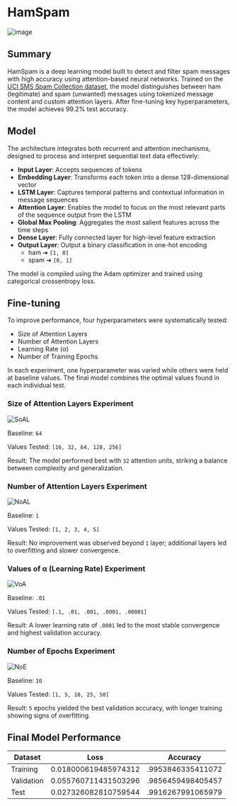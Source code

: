 # HamSpam
![image](https://github.com/user-attachments/assets/0f752677-f3ff-4ff5-b3f6-321149729ee6)

## Summary
HamSpam is a deep learning model built to detect and filter spam messages with high accuracy using attention-based neural networks. Trained on the [UCI SMS Spam Collection dataset](https://archive.ics.uci.edu/dataset/228/sms+spam+collection), the model distinguishes between ham (legitimate) and spam (unwanted) messages using tokenized message content and custom attention layers. After fine-tuning key hyperparameters, the model achieves 99.2% test accuracy.

## Model
The architecture integrates both recurrent and attention mechanisms, designed to process and interpret sequential text data effectively:

* **Input Layer**: Accepts sequences of tokens
* **Embedding Layer**: Transforms each token into a dense 128-dimensional vector
* **LSTM Layer**: Captures temporal patterns and contextual information in message sequences
* **Attention Layer**: Enables the model to focus on the most relevant parts of the sequence output from the LSTM
* **Global Max Pooling**: Aggregates the most salient features across the time steps
* **Dense Layer**: Fully connected layer for high-level feature extraction
* **Output Layer**: Output a binary classification in one-hot encoding
  * ham ➔ `[1, 0]`
  * spam ➔ `[0, 1]`

The model is compiled using the Adam optimizer and trained using categorical crossentropy loss.

## Fine-tuning
To improve performance, four hyperparameters were systematically tested:

* Size of Attention Layers
* Number of Attention Layers
* Learning Rate (α)
* Number of Training Epochs

In each experiment, one hyperparameter was varied while others were held at baseline values. The final model combines the optimal values found in each individual test.

### Size of Attention Layers Experiment
![SoAL](https://github.com/user-attachments/assets/c158537f-6276-472d-9bde-4791eeb15c3c)

Baseline: `64`

Values Tested: `[16, 32, 64, 128, 256]`

Result: The model performed best with `32` attention units, striking a balance between complexity and generalization.

### Number of Attention Layers Experiment
![NoAL](https://github.com/user-attachments/assets/08c17cc4-2ec2-41c7-88a9-84d97740eeca)

Baseline: `1`

Values Tested: `[1, 2, 3, 4, 5]`

Result: No improvement was observed beyond `1` layer; additional layers led to overfitting and slower convergence.

### Values of α (Learning Rate) Experiment
![VoA](https://github.com/user-attachments/assets/078ae318-e377-4a43-9abc-cedad56d02bd)

Baseline: `.01`

Values Tested: `[.1, .01, .001, .0001, .00001]`

Result: A lower learning rate of `.0001` led to the most stable convergence and highest validation accuracy.

### Number of Epochs Experiment
![NoE](https://github.com/user-attachments/assets/ad210a79-a725-431d-a2af-bb39b06341e5)

Baseline: `10`

Values Tested: `[1, 5, 10, 25, 50]`

Result: `5` epochs yielded the best validation accuracy, with longer training showing signs of overfitting.

## Final Model Performance
| Dataset     | Loss                 | Accuracy          |
| ------------| -------------------- | ----------------- |
| Training    | 0.018000619485974312 | .9953846335411072 |
| Validation  | 0.055760711431503296 | .9856459498405457 |
| Test        | 0.027326082810759544 | .9916267991065979 |
